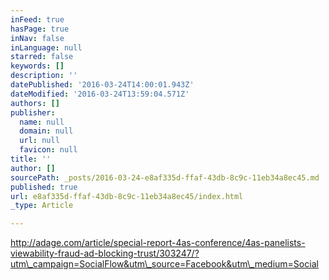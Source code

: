 ```yaml
---
inFeed: true
hasPage: true
inNav: false
inLanguage: null
starred: false
keywords: []
description: ''
datePublished: '2016-03-24T14:00:01.943Z'
dateModified: '2016-03-24T13:59:04.571Z'
authors: []
publisher:
  name: null
  domain: null
  url: null
  favicon: null
title: ''
author: []
sourcePath: _posts/2016-03-24-e8af335d-ffaf-43db-8c9c-11eb34a8ec45.md
published: true
url: e8af335d-ffaf-43db-8c9c-11eb34a8ec45/index.html
_type: Article

---
```

http://adage.com/article/special-report-4as-conference/4as-panelists-viewability-fraud-ad-blocking-trust/303247/?utm\_campaign=SocialFlow&utm\_source=Facebook&utm\_medium=Social